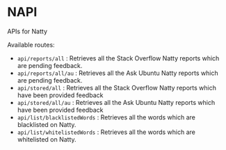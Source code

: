 # NAPI
APIs for Natty

Available routes:

- `api/reports/all` : Retrieves all the Stack Overflow Natty reports which are pending feedback. 
- `api/reports/all/au` : Retrieves all the Ask Ubuntu Natty reports which are pending feedback. 
- `api/stored/all` : Retrieves all the Stack Overflow Natty reports which have been provided feedback
- `api/stored/all/au` : Retrieves all the Ask Ubuntu Natty reports which have been provided feedback
- `api/list/blacklistedWords` : Retrieves all the words which are blacklisted on Natty. 
- `api/list/whitelistedWords` : Retrieves all the words which are whitelisted on Natty. 
